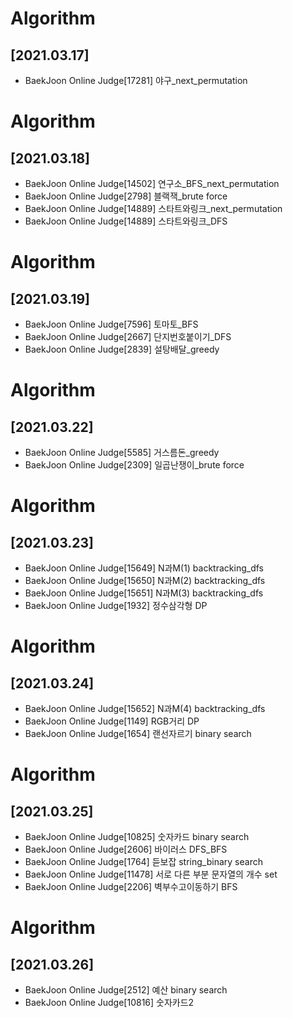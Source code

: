 # Algorithm<br>
## [2021.03.17]
* BaekJoon Online Judge[17281] 야구_next_permutation<br>
# Algorithm<br>
## [2021.03.18]
* BaekJoon Online Judge[14502] 연구소_BFS_next_permutation<br>
* BaekJoon Online Judge[2798]  블랙잭_brute force<br>
* BaekJoon Online Judge[14889] 스타트와링크_next_permutation<br>
* BaekJoon Online Judge[14889] 스타트와링크_DFS<br>
# Algorithm<br>
## [2021.03.19]
* BaekJoon Online Judge[7596] 토마토_BFS<br>
* BaekJoon Online Judge[2667] 단지번호붙이기_DFS<br>
* BaekJoon Online Judge[2839] 설탕배달_greedy<br>
# Algorithm<br>
## [2021.03.22]
* BaekJoon Online Judge[5585] 거스름돈_greedy<br>
* BaekJoon Online Judge[2309] 일곱난쟁이_brute force<br>
# Algorithm<br>
## [2021.03.23]
* BaekJoon Online Judge[15649] N과M(1) backtracking_dfs<br>
* BaekJoon Online Judge[15650] N과M(2) backtracking_dfs<br>
* BaekJoon Online Judge[15651] N과M(3) backtracking_dfs<br>
* BaekJoon Online Judge[1932]  정수삼각형 DP<br>
# Algorithm<br>
## [2021.03.24]
* BaekJoon Online Judge[15652] N과M(4) backtracking_dfs<br>
* BaekJoon Online Judge[1149]  RGB거리 DP<br>
* BaekJoon Online Judge[1654]  랜선자르기 binary search<br>
# Algorithm<br>
## [2021.03.25]
* BaekJoon Online Judge[10825] 숫자카드 binary search<br>
* BaekJoon Online Judge[2606]  바이러스 DFS_BFS<br>
* BaekJoon Online Judge[1764]  듣보잡 string_binary search<br>
* BaekJoon Online Judge[11478] 서로 다른 부분 문자열의 개수 set<br>
* BaekJoon Online Judge[2206]  벽부수고이동하기 BFS<br>
# Algorithm<br>
## [2021.03.26]
* BaekJoon Online Judge[2512]  예산 binary search<br>
* BaekJoon Online Judge[10816] 숫자카드2 <br>
